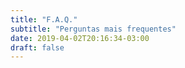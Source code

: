 ```yaml
---
title: "F.A.Q."
subtitle: "Perguntas mais frequentes"
date: 2019-04-02T20:16:34-03:00
draft: false
---
```

